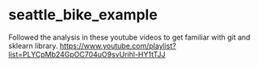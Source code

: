 # seattle_bike_example
Followed the analysis in these youtube videos to get familiar with git and sklearn library.
https://www.youtube.com/playlist?list=PLYCpMb24GpOC704uO9svUrihl-HY1tTJJ
